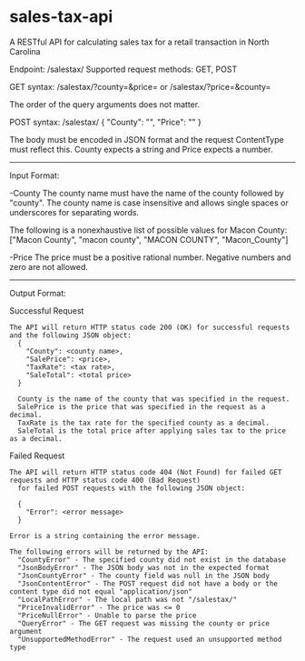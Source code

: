 # sales-tax-api
A RESTful API for calculating sales tax for a retail transaction in North Carolina

Endpoint: /salestax/
Supported request methods: GET, POST

GET syntax:
  <host>/salestax/?county=<county name>&price=<price>
  or
  <host>/salestax/?price=<price>&county=<county name>
  
  The order of the query arguments does not matter.
  
POST syntax:
  <host>/salestax/
  {
    "County": "<county name>",
    "Price": "<price>"
  }

  The body must be encoded in JSON format and the request ContentType must reflect this.
  County expects a string and Price expects a number.

---------------------------------------------------------------------------------------------------
Input Format:

  -County
  The county name must have the name of the county followed by "county".
  The county name is case insensitive and allows single spaces or underscores for separating words.

  The following is a nonexhaustive list of possible values for Macon County:
    ["Macon County", "macon county", "MACON COUNTY", "Macon_County"]
    
  -Price
  The price must be a positive rational number.
  Negative numbers and zero are not allowed.
  
---------------------------------------------------------------------------------------------------
Output Format:
    
  Successful Request
  
    The API will return HTTP status code 200 (OK) for successful requests and the following JSON object:
      {
        "County": <county name>,
        "SalePrice": <price>,
        "TaxRate": <tax rate>,
        "SaleTotal": <total price>
      }
        
      County is the name of the county that was specified in the request.
      SalePrice is the price that was specified in the request as a decimal.
      TaxRate is the tax rate for the specified county as a decimal.
      SaleTotal is the total price after applying sales tax to the price as a decimal.
    
  Failed Request
    
    The API will return HTTP status code 404 (Not Found) for failed GET requests and HTTP status code 400 (Bad Request) 
      for failed POST requests with the following JSON object:
        
      {
        "Error": <error message>
      }
      
    Error is a string containing the error message.
      
    The following errors will be returned by the API:
      "CountyError" - The specified county did not exist in the database
      "JsonBodyError" - The JSON body was not in the expected format
      "JsonCountyError" - The county field was null in the JSON body
      "JsonContentError" - The POST request did not have a body or the content type did not equal "application/json"
      "LocalPathError" - The local path was not "/salestax/"
      "PriceInvalidError" - The price was <= 0
      "PriceNullError" - Unable to parse the price
      "QueryError" - The GET request was missing the county or price argument
      "UnsupportedMethodError" - The request used an unsupported method type
      
